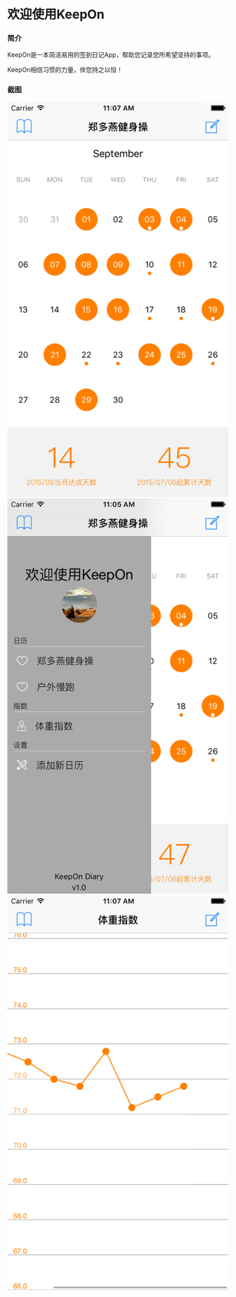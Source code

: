 # 欢迎使用KeepOn

### 简介

KeepOn是一本简洁易用的签到日记App，帮助您记录您所希望坚持的事项。

KeepOn相信习惯的力量，伴您持之以恒！

### 截图

![p1](https://github.com/hjhnju/KeepOn/blob/master/web/p1.png)
![p2](https://github.com/hjhnju/KeepOn/blob/master/web/p2.png)
![p3](https://github.com/hjhnju/KeepOn/blob/master/web/p3.png)
